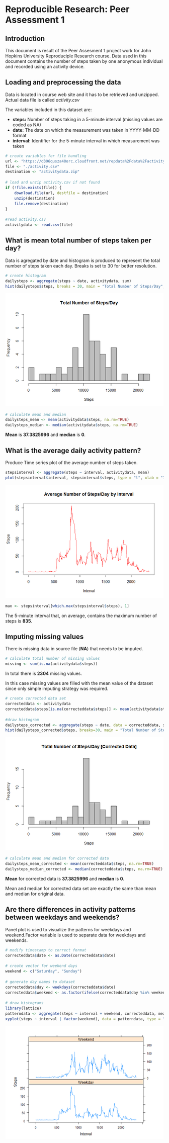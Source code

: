 # Reproducible Research: Peer Assessment 1



## Introduction
This document is result of the Peer Assesment 1 project work for John Hopkins University Reproduciple Research course. Data used in this document contains  the number of steps taken by one anonymous individual and recorded using an activity device. 

## Loading and preprocessing the data
Data is located in course web site and it has to be retrieved and unzipped. Actual data file is called *activity.csv*

The variables included in this dataset are:

- **steps:** Number of steps taking in a 5-minute interval (missing values are coded as NA)
- **date:** The date on which the measurement was taken in YYYY-MM-DD format
- **interval:** Identifier for the 5-minute interval in which measurement was taken


```r
# create variables for file handling
url <- "https://d396qusza40orc.cloudfront.net/repdata%2Fdata%2Factivity.zip"
file <- "./activity.csv"
destination <- "activitydata.zip"

# load and unzip activity.csv if not found
if (!file.exists(file)) {
    download.file(url, destfile = destination)
    unzip(destination)
    file.remove(destination)
}

#read activity.csv
activitydata <- read.csv(file)
```

## What is mean total number of steps taken per day?
Data is agregated by date and histogram is produced to represent the total number of steps taken each day. Breaks is set to 30 for better resolution.


```r
# create histogram
dailysteps <- aggregate(steps ~ date, activitydata, sum)
hist(dailysteps$steps, breaks = 30, main = "Total Number of Steps/Day", xlab = "Steps", col = "grey")
```

![](figures/activity_histogram-1.png)<!-- -->

```r
# calculate mean and median
dailysteps_mean <- mean(activitydata$steps, na.rm=TRUE)
dailysteps_median <- median(activitydata$steps, na.rm=TRUE)
```

**Mean** is **37.3825996** and **median** is **0**.


## What is the average daily activity pattern?
Produce Time series plot of the average number of steps taken. 

```r
stepsinterval <- aggregate(steps ~ interval, activitydata, mean)
plot(stepsinterval$interval, stepsinterval$steps, type = "l", xlab = "Interval", ylab = "Steps", col = "red" , main = "Average Number of Steps/Day by Interval")
```

![](figures/intervalplot-1.png)<!-- -->

```r
max <- stepsinterval[which.max(stepsinterval$steps), 1]
```

The 5-minute interval that, on average, contains the maximum number of steps is **835**.

## Imputing missing values
There is missing data in source file (**NA**) that needs to be imputed. 


```r
# calculate total number of missing values
missing <- sum(is.na(activitydata$steps))
```

In total there is **2304** missing values.

In this case missing values are filled with the mean value of the dataset since only simple imputing strategy was required.


```r
# create corrected data set
correcteddata <- activitydata
correcteddata$steps[is.na(correcteddata$steps)] <- mean(activitydata$steps, na.rm = TRUE)

#draw histogram
dailysteps_corrected <- aggregate(steps ~ date, data = correcteddata, sum)
hist(dailysteps_corrected$steps, breaks=30, main = "Total Number of Steps/Day [Corrected Data]", xlab = "Steps", col = "grey")
```

![](figures/corrected_data-1.png)<!-- -->

```r
# calculate mean and median for corrected data
dailysteps_mean_corrected <- mean(correcteddata$steps, na.rm=TRUE)
dailysteps_median_corrected <- median(correcteddata$steps, na.rm=TRUE)
```

**Mean** for corrected data is **37.3825996** and **median** is **0**.

Mean and median for corrected data set are exactly the same than mean and median for original data.

## Are there differences in activity patterns between weekdays and weekends?

Panel plot is used to visualize the patterns for weekdays and weekend.Factor variable is used to separate data for weekdays and weekends.


```r
# modify timestamp to correct format
correcteddata$date <- as.Date(correcteddata$date)

# create vector for weekend days
weekend <- c("Saturday", "Sunday")

# generate day names to dataset
correcteddata$day <- weekdays(correcteddata$date)
correcteddata$weekend <- as.factor(ifelse(correcteddata$day %in% weekend, "Weekend", "Weekday"))

# draw histograms
library(lattice)
patterndata <- aggregate(steps ~ interval + weekend, correcteddata, mean)
xyplot(steps ~ interval | factor(weekend), data = patterndata, type = "l", aspect = 1/3, xlab = "Interval", ylab = "Steps" )
```

![](figures/pattern_histogram-1.png)<!-- -->

